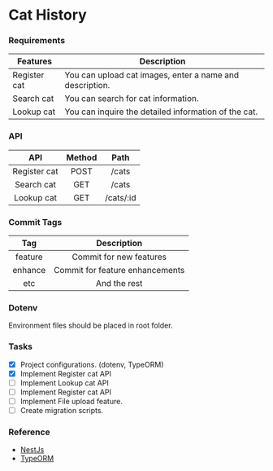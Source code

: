 
# Cat History

### Requirements
| Features     | Description                                              |
|--------------|----------------------------------------------------------|
| Register cat | You can upload cat images, enter a name and description. |
| Search cat   | You can search for cat information.                      |
| Lookup cat   | You can inquire the detailed information of the cat.     |

### API
|      API     | Method |    Path   |
|:------------:|:------:|:---------:|
| Register cat | POST   | /cats     |
| Search cat   | GET    | /cats     |
| Lookup cat   | GET    | /cats/:id |

### Commit Tags
|   Tag   |           Description           |
|:-------:|:-------------------------------:|
| feature | Commit for new features         |
| enhance | Commit for feature enhancements |
| etc     | And the rest                    |

### Dotenv
Environment files should be placed in root folder.

### Tasks
- [x] Project configurations. (dotenv, TypeORM)
- [x] Implement Register cat API
- [ ] Implement Lookup cat API
- [ ] Implement Register cat API
- [ ] Implement File upload feature.
- [ ] Create migration scripts.

### Reference
 * [NestJs](https://docs.nestjs.com/)
 * [TypeORM](https://typeorm.io/#/)